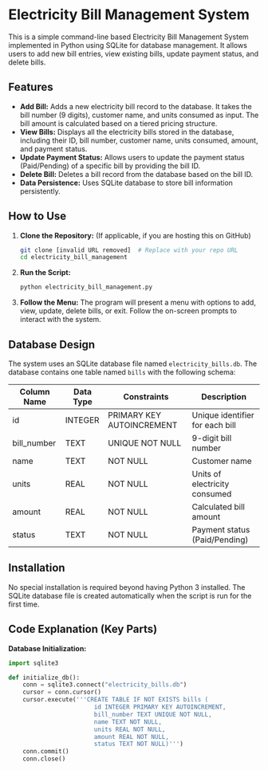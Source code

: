 # Electricity Bill Management System

This is a simple command-line based Electricity Bill Management System implemented in Python using SQLite for database management. It allows users to add new bill entries, view existing bills, update payment status, and delete bills.

## Features

*   **Add Bill:** Adds a new electricity bill record to the database. It takes the bill number (9 digits), customer name, and units consumed as input. The bill amount is calculated based on a tiered pricing structure.
*   **View Bills:** Displays all the electricity bills stored in the database, including their ID, bill number, customer name, units consumed, amount, and payment status.
*   **Update Payment Status:** Allows users to update the payment status (Paid/Pending) of a specific bill by providing the bill ID.
*   **Delete Bill:** Deletes a bill record from the database based on the bill ID.
*   **Data Persistence:** Uses SQLite database to store bill information persistently.

## How to Use

1.  **Clone the Repository:** (If applicable, if you are hosting this on GitHub)

    ```bash
    git clone [invalid URL removed]  # Replace with your repo URL
    cd electricity_bill_management
    ```

2.  **Run the Script:**

    ```bash
    python electricity_bill_management.py
    ```

3.  **Follow the Menu:** The program will present a menu with options to add, view, update, delete bills, or exit. Follow the on-screen prompts to interact with the system.

## Database Design

The system uses an SQLite database file named `electricity_bills.db`. The database contains one table named `bills` with the following schema:

| Column Name | Data Type | Constraints | Description |
|---|---|---|---|
| id | INTEGER | PRIMARY KEY AUTOINCREMENT | Unique identifier for each bill |
| bill_number | TEXT | UNIQUE NOT NULL | 9-digit bill number |
| name | TEXT | NOT NULL | Customer name |
| units | REAL | NOT NULL | Units of electricity consumed |
| amount | REAL | NOT NULL | Calculated bill amount |
| status | TEXT | NOT NULL | Payment status (Paid/Pending) |

## Installation

No special installation is required beyond having Python 3 installed. The SQLite database file is created automatically when the script is run for the first time.

## Code Explanation (Key Parts)

**Database Initialization:**

```python
import sqlite3

def initialize_db():
    conn = sqlite3.connect("electricity_bills.db")
    cursor = conn.cursor()
    cursor.execute('''CREATE TABLE IF NOT EXISTS bills (
                        id INTEGER PRIMARY KEY AUTOINCREMENT,
                        bill_number TEXT UNIQUE NOT NULL,
                        name TEXT NOT NULL,
                        units REAL NOT NULL,
                        amount REAL NOT NULL,
                        status TEXT NOT NULL)''')
    conn.commit()
    conn.close()